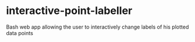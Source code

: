 # interactive-point-labeller
Bash web app allowing the user to interactively change labels of his plotted data points
